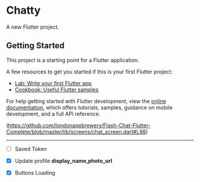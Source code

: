# Chatty

A new Flutter project.

## Getting Started

This project is a starting point for a Flutter application.

A few resources to get you started if this is your first Flutter project:

- [Lab: Write your first Flutter app](https://docs.flutter.dev/get-started/codelab)
- [Cookbook: Useful Flutter samples](https://docs.flutter.dev/cookbook)

For help getting started with Flutter development, view the
[online documentation](https://docs.flutter.dev/), which offers tutorials,
samples, guidance on mobile development, and a full API reference.




(https://github.com/londonappbrewery/Flash-Chat-Flutter-Complete/blob/master/lib/screens/chat_screen.dart#L98)
*****

- [ ] Saved Token
- [x] Update profile **display_name,photo_url**
- [x] Buttons Loading

